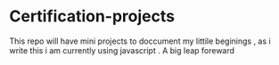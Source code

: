 # Certification-projects

This repo will have mini projects to doccument my littile beginings , as i write this i am currently using javascript . A big leap foreward 

